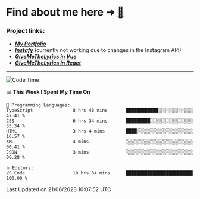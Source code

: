 # Find about me here ➜ [🧑](https://pauabella.dev)

### Project links:
- ***[My Portfolio](https://pauabella.dev)***
- ***[Instafy](https://instafy.me)*** (currently not working due to changes in the Instagram API)
- ***[GiveMeTheLyrics in Vue](https://lyrics.pauabella.dev)***
- ***[GiveMeTheLyrics in React](https://pauabella.dev/GiveMeTheLyrics)***

---
<!--START_SECTION:waka-->
![Code Time](http://img.shields.io/badge/Code%20Time-2%2C254%20hrs%2018%20mins-blue)

📊 **This Week I Spent My Time On** 

```text
💬 Programming Languages: 
TypeScript               8 hrs 48 mins       ████████████░░░░░░░░░░░░░   47.41 % 
CSS                      6 hrs 34 mins       █████████░░░░░░░░░░░░░░░░   35.34 % 
HTML                     3 hrs 4 mins        ████░░░░░░░░░░░░░░░░░░░░░   16.57 % 
XML                      4 mins              ░░░░░░░░░░░░░░░░░░░░░░░░░   00.41 % 
JSON                     3 mins              ░░░░░░░░░░░░░░░░░░░░░░░░░   00.28 % 

🔥 Editors: 
VS Code                  18 hrs 34 mins      █████████████████████████   100.00 % 
```


 Last Updated on 21/06/2023 10:07:52 UTC
<!--END_SECTION:waka-->
